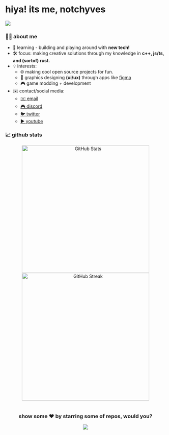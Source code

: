 # hiya! its me, notchyves
<img src="https://komarev.com/ghpvc/?username=notchyves&style=for-the-badge&color=gray">

### 🧑‍💻 about me 
- 🌱 learning - building and playing around with **new tech!** 
- 🛠️ focus: making creative solutions through my knowledge in **c++, js/ts, and (sortof) rust.**
- 💡 interests:
  - 🌐 making cool open source projects for fun.
  - 🎨 graphics designing **(ui/ux)** through apps like [figma](https://www.figma.com)
  - 🎮 game modding + development
- ✉️ contact/social media:
  - [✉️ email](mailto:chyvescontact@gmail.com)
  - [🎮 discord](https://www.discord.com/app)
  - [🐦 twitter](https://twitter.com/notchyves)
  - [▶️ youtube](https://www.youtube.com/@notchyves)

### 📈 github stats
<p align="center">
  <img src="https://github-readme-stats.vercel.app/api?username=notchyves&show_icons=true&theme=radical" alt="GitHub Stats" width="400">
  <img src="https://github-readme-streak-stats.herokuapp.com?user=notchyves&theme=radical" alt="GitHub Streak" width="400">
</p>

#

<div align="center">
 
### show some ❤️ by starring some of repos, would you?

<img src="https://github.com/user-attachments/assets/daf8360c-5bc9-4dbf-ba7b-f0c2e9913d4a">
</div>
